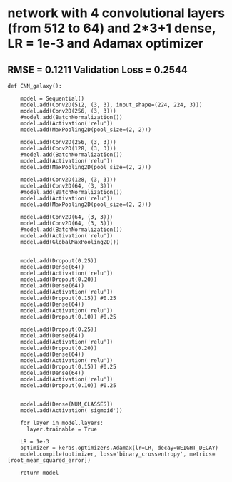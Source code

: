﻿# network with 4 convolutional layers (from 512 to 64) and 2*3+1 dense, LR = 1e-3 and Adamax optimizer
## RMSE = 0.1211 Validation Loss = 0.2544


    def CNN_galaxy():

        model = Sequential()
        model.add(Conv2D(512, (3, 3), input_shape=(224, 224, 3)))
        model.add(Conv2D(256, (3, 3)))
        #model.add(BatchNormalization())
        model.add(Activation('relu'))
        model.add(MaxPooling2D(pool_size=(2, 2)))

        model.add(Conv2D(256, (3, 3)))
        model.add(Conv2D(128, (3, 3)))
        #model.add(BatchNormalization())
        model.add(Activation('relu'))
        model.add(MaxPooling2D(pool_size=(2, 2)))

        model.add(Conv2D(128, (3, 3)))
        model.add(Conv2D(64, (3, 3)))
        #model.add(BatchNormalization())
        model.add(Activation('relu'))
        model.add(MaxPooling2D(pool_size=(2, 2)))

        model.add(Conv2D(64, (3, 3)))
        model.add(Conv2D(64, (3, 3)))
        #model.add(BatchNormalization())
        model.add(Activation('relu'))
        model.add(GlobalMaxPooling2D())


        model.add(Dropout(0.25))
        model.add(Dense(64))
        model.add(Activation('relu'))
        model.add(Dropout(0.20)) 
        model.add(Dense(64))
        model.add(Activation('relu'))
        model.add(Dropout(0.15)) #0.25
        model.add(Dense(64))
        model.add(Activation('relu'))
        model.add(Dropout(0.10)) #0.25

        model.add(Dropout(0.25))
        model.add(Dense(64))
        model.add(Activation('relu'))
        model.add(Dropout(0.20)) 
        model.add(Dense(64))
        model.add(Activation('relu'))
        model.add(Dropout(0.15)) #0.25
        model.add(Dense(64))
        model.add(Activation('relu'))
        model.add(Dropout(0.10)) #0.25


        model.add(Dense(NUM_CLASSES))
        model.add(Activation('sigmoid'))

        for layer in model.layers:
          layer.trainable = True

        LR = 1e-3
        optimizer = keras.optimizers.Adamax(lr=LR, decay=WEIGHT_DECAY)
        model.compile(optimizer, loss='binary_crossentropy', metrics=[root_mean_squared_error])

        return model
